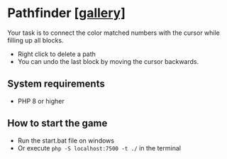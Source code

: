 # Pathfinder [[gallery]](https://drive.google.com/drive/folders/1fps828NRIq_MvhivQwwQgR5cgZPvLHL9?usp=share_link)

Your task is to connect the color matched numbers with the cursor while filling up all blocks.
- Right click to delete a path
- You can undo the last block by moving the cursor backwards.
## System requirements
- PHP 8 or higher
## How to start the game
- Run the start.bat file on windows
- Or execute `php -S localhost:7500 -t ./` in the terminal

